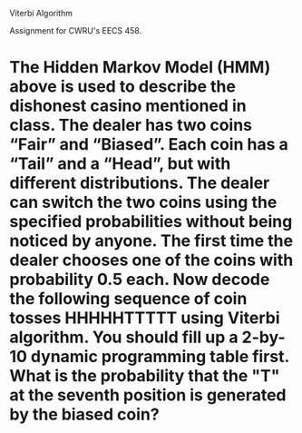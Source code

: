 Viterbi Algorithm

Assignment for CWRU's EECS 458.

The Hidden Markov Model (HMM) above is used to describe the dishonest casino mentioned in class. The dealer has two coins “Fair” and “Biased”. Each coin has a “Tail” and a “Head”, but with different distributions. The dealer can switch the two coins using the specified probabilities without being noticed by anyone. The first time the dealer chooses one of the coins with probability 0.5 each. Now decode the following sequence of coin tosses HHHHHTTTTT using Viterbi algorithm. You should fill up a 2-by-10 dynamic programming table first. What is the probability that the "T" at the seventh position is generated by the biased coin?
=======
